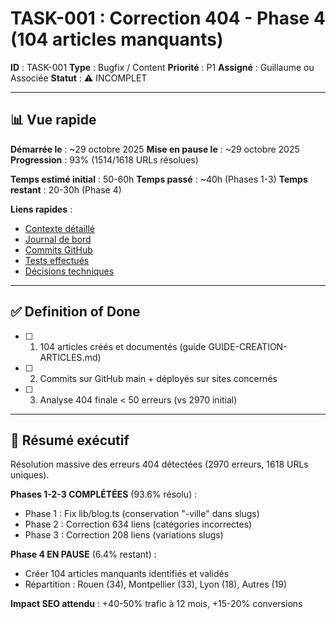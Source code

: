 # TASK-001 : Correction 404 - Phase 4 (104 articles manquants)

**ID** : TASK-001
**Type** : Bugfix / Content
**Priorité** : P1
**Assigné** : Guillaume ou Associée
**Statut** : ⚠️ INCOMPLET

---

## 📊 Vue rapide

**Démarrée le** : ~29 octobre 2025
**Mise en pause le** : ~29 octobre 2025
**Progression** : 93% (1514/1618 URLs résolues)

**Temps estimé initial** : 50-60h
**Temps passé** : ~40h (Phases 1-3)
**Temps restant** : 20-30h (Phase 4)

**Liens rapides** :
- [Contexte détaillé](./context.md)
- [Journal de bord](./progress.md)
- [Commits GitHub](./commits.md)
- [Tests effectués](./tests.md)
- [Décisions techniques](./decisions.md)

---

## ✅ Definition of Done

- [ ] 1. 104 articles créés et documentés (guide GUIDE-CREATION-ARTICLES.md)
- [ ] 2. Commits sur GitHub main + déployés sur sites concernés
- [ ] 3. Analyse 404 finale < 50 erreurs (vs 2970 initial)

---

## 📝 Résumé exécutif

Résolution massive des erreurs 404 détectées (2970 erreurs, 1618 URLs uniques).

**Phases 1-2-3 COMPLÉTÉES** (93.6% résolu) :
- Phase 1 : Fix lib/blog.ts (conservation "-ville" dans slugs)
- Phase 2 : Correction 634 liens (catégories incorrectes)
- Phase 3 : Correction 208 liens (variations slugs)

**Phase 4 EN PAUSE** (6.4% restant) :
- Créer 104 articles manquants identifiés et validés
- Répartition : Rouen (34), Montpellier (33), Lyon (18), Autres (19)

**Impact SEO attendu** : +40-50% trafic à 12 mois, +15-20% conversions

